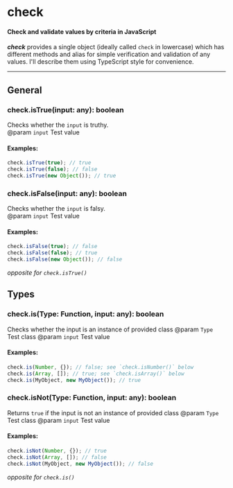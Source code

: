 # check
#### Check and validate values by criteria in JavaScript

___check___ provides a single object (ideally called `check` in lowercase) which has different methods and alias for simple verification and validation of any values. I'll describe them using TypeScript style for convenience.

***

## General
### check.isTrue(input: any): boolean
Checks whether the `input` is truthy.  
@param `input` Test value

#### Examples:
```javascript
check.isTrue(true); // true
check.isTrue(false); // false
check.isTrue(new Object()); // true
```

### check.isFalse(input: any): boolean
Checks whether the `input` is falsy.  
@param `input` Test value

#### Examples:
```javascript
check.isFalse(true); // false
check.isFalse(false); // true
check.isFalse(new Object()); // false
```
_opposite for `check.isTrue()`_

## Types
### check.is(Type: Function, input: any): boolean
Checks whether the input is an instance of provided class
@param `Type` Test class
@param `input` Test value

#### Examples:
```javascript
check.is(Number, {}); // false; see `check.isNumber()` below
check.is(Array, []); // true; see `check.isArray()` below
check.is(MyObject, new MyObject()); // true
```

### check.isNot(Type: Function, input: any): boolean
Returns `true` if the input is not an instance of provided class
@param `Type` Test class
@param `input` Test value

#### Examples:
```javascript
check.isNot(Number, {}); // true
check.isNot(Array, []); // false
check.isNot(MyObject, new MyObject()); // false
```
_opposite for `check.is()`_
